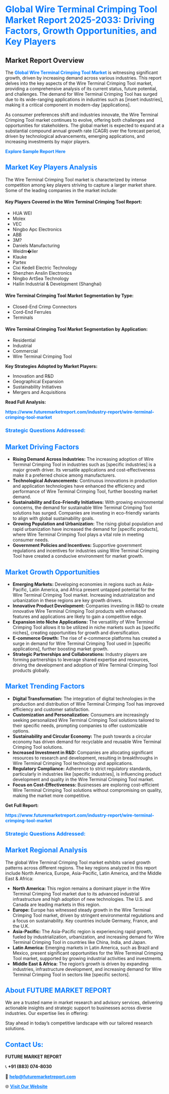 <h1 style="color: #007BFF;">Global Wire Terminal Crimping Tool Market Report 2025-2033: Driving Factors, Growth Opportunities, and Key Players</h1>

<section id="overview">
<h2>Market Report Overview</h2>
<p>The <a href="https://www.futuremarketreport.com/industry-report/wire-terminal-crimping-tool-market" style="color: #007BFF; text-decoration: none;"><strong>Global Wire Terminal Crimping Tool Market</strong></a> is witnessing significant growth, driven by increasing demand across various industries. This report delves into the key aspects of the Wire Terminal Crimping Tool market, providing a comprehensive analysis of its current status, future potential, and challenges. The demand for Wire Terminal Crimping Tool has surged due to its wide-ranging applications in industries such as [insert industries], making it a critical component in modern-day [applications].</p>
<p>As consumer preferences shift and industries innovate, the Wire Terminal Crimping Tool market continues to evolve, offering both challenges and opportunities for stakeholders. The global market is expected to expand at a substantial compound annual growth rate (CAGR) over the forecast period, driven by technological advancements, emerging applications, and increasing investments by major players.</p>
</section>

<section id="overview">
<p><a href="https://www.futuremarketreport.com/request-sample/reportId=128758" style="color: #007BFF; text-decoration: none;"><strong>Explore Sample Report Here</strong></a></p>
</section>

<section id="key-players">
<h2 style="color: #007BFF;">Market Key Players Analysis</h2>
<p>The Wire Terminal Crimping Tool market is characterized by intense competition among key players striving to capture a larger market share. Some of the leading companies in the market include:</p>
<h4>Key Players Covered in the Wire Terminal Crimping Tool Report:</h4>
<ul><li>HUA WEI</li><li>Molex</li><li>VEC</li><li>Ningbo Apc Electronics</li><li>ABB</li><li>3M?</li><li>Daniels Manufacturing</li><li>Weidm�ller</li><li>Klauke</li><li>Partex</li><li>Cixi Kedell Electric Technology</li><li>Shenzhen Anslin Electronics</li><li>Ningbo ArtSea Technology</li><li>Hailin Industrial &amp; Development (Shanghai)</li></ul>
<h4>Wire Terminal Crimping Tool Market Segmentation by Type:</h4>
<ul><li>Closed-End Crimp Connectors</li><li>Cord-End Ferrules</li><li>Terminals</li></ul>

<h4>Wire Terminal Crimping Tool Market Segmentation by Application:</h4>
<ul><li>Residential</li><li>Industrial</li><li>Commercial</li><li>Wire Terminal Crimping Tool</li></ul>
<p><strong>Key Strategies Adopted by Market Players:</strong></p>
<ul>
<li>Innovation and R&D</li>
<li>Geographical Expansion</li>
<li>Sustainability Initiatives</li>
<li>Mergers and Acquisitions</li>
</ul>
</section>

<section>
<p><strong>Read Full Analysis: </strong></p><a href="https://www.futuremarketreport.com/industry-report/wire-terminal-crimping-tool-market" style="color: #007BFF; text-decoration: none;"><strong>https://www.futuremarketreport.com/industry-report/wire-terminal-crimping-tool-market</strong></a>
<h3 style="color: #007BFF;">Strategic Questions Addressed:</h3>
</section>

<section id="driving-factors">
<h2 style="color: #007BFF;">Market Driving Factors</h2>
<ul>
<li><strong>Rising Demand Across Industries:</strong> The increasing adoption of Wire Terminal Crimping Tool in industries such as [specific industries] is a major growth driver. Its versatile applications and cost-effectiveness make it a preferred choice among manufacturers.</li>
<li><strong>Technological Advancements:</strong> Continuous innovations in production and application technologies have enhanced the efficiency and performance of Wire Terminal Crimping Tool, further boosting market demand.</li>
<li><strong>Sustainability and Eco-Friendly Initiatives:</strong> With growing environmental concerns, the demand for sustainable Wire Terminal Crimping Tool solutions has surged. Companies are investing in eco-friendly variants to align with global sustainability goals.</li>
<li><strong>Growing Population and Urbanization:</strong> The rising global population and rapid urbanization have increased the demand for [specific products], where Wire Terminal Crimping Tool plays a vital role in meeting consumer needs.</li>
<li><strong>Government Policies and Incentives:</strong> Supportive government regulations and incentives for industries using Wire Terminal Crimping Tool have created a conducive environment for market growth.</li>
</ul>
</section>

<section id="growth-opportunities">
<h2 style="color: #007BFF;">Market Growth Opportunities</h2>
<ul>
<li><strong>Emerging Markets:</strong> Developing economies in regions such as Asia-Pacific, Latin America, and Africa present untapped potential for the Wire Terminal Crimping Tool market. Increasing industrialization and urbanization in these regions are key growth drivers.</li>
<li><strong>Innovative Product Development:</strong> Companies investing in R&D to create innovative Wire Terminal Crimping Tool products with enhanced features and applications are likely to gain a competitive edge.</li>
<li><strong>Expansion into Niche Applications:</strong> The versatility of Wire Terminal Crimping Tool allows it to be utilized in niche markets such as [specific niches], creating opportunities for growth and diversification.</li>
<li><strong>E-commerce Growth:</strong> The rise of e-commerce platforms has created a surge in demand for Wire Terminal Crimping Tool used in [specific applications], further boosting market growth.</li>
<li><strong>Strategic Partnerships and Collaborations:</strong> Industry players are forming partnerships to leverage shared expertise and resources, driving the development and adoption of Wire Terminal Crimping Tool products globally.</li>
</ul>
</section>

<section id="trending-factors">
<h2 style="color: #007BFF;">Market Trending Factors</h2>
<ul>
<li><strong>Digital Transformation:</strong> The integration of digital technologies in the production and distribution of Wire Terminal Crimping Tool has improved efficiency and customer satisfaction.</li>
<li><strong>Customization and Personalization:</strong> Consumers are increasingly seeking personalized Wire Terminal Crimping Tool solutions tailored to their specific needs, prompting companies to offer customizable options.</li>
<li><strong>Sustainability and Circular Economy:</strong> The push towards a circular economy has driven demand for recyclable and reusable Wire Terminal Crimping Tool solutions.</li>
<li><strong>Increased Investment in R&D:</strong> Companies are allocating significant resources to research and development, resulting in breakthroughs in Wire Terminal Crimping Tool technology and applications.</li>
<li><strong>Regulatory Compliance:</strong> Adherence to strict regulatory standards, particularly in industries like [specific industries], is influencing product development and quality in the Wire Terminal Crimping Tool market.</li>
<li><strong>Focus on Cost-Effectiveness:</strong> Businesses are exploring cost-efficient Wire Terminal Crimping Tool solutions without compromising on quality, making the market more competitive.</li>
</ul>
</section>

<section>
<p><strong>Get Full Report: </strong></p><a href="https://www.futuremarketreport.com/industry-report/wire-terminal-crimping-tool-market" style="color: #007BFF; text-decoration: none;"><strong>https://www.futuremarketreport.com/industry-report/wire-terminal-crimping-tool-market</strong></a>
<h3 style="color: #007BFF;">Strategic Questions Addressed:</h3>
</section>


<section id="regional-analysis">
<h2 style="color: #007BFF;">Market Regional Analysis</h2>
<p>The global Wire Terminal Crimping Tool market exhibits varied growth patterns across different regions. The key regions analyzed in this report include North America, Europe, Asia-Pacific, Latin America, and the Middle East & Africa:</p>
<ul>
<li><strong>North America:</strong> This region remains a dominant player in the Wire Terminal Crimping Tool market due to its advanced industrial infrastructure and high adoption of new technologies. The U.S. and Canada are leading markets in this region.</li>
<li><strong>Europe:</strong> Europe has witnessed steady growth in the Wire Terminal Crimping Tool market, driven by stringent environmental regulations and a focus on sustainability. Key countries include Germany, France, and the U.K.</li>
<li><strong>Asia-Pacific:</strong> The Asia-Pacific region is experiencing rapid growth, fueled by industrialization, urbanization, and increasing demand for Wire Terminal Crimping Tool in countries like China, India, and Japan.</li>
<li><strong>Latin America:</strong> Emerging markets in Latin America, such as Brazil and Mexico, present significant opportunities for the Wire Terminal Crimping Tool market, supported by growing industrial activities and investments.</li>
<li><strong>Middle East & Africa:</strong> The region’s growth is driven by expanding industries, infrastructure development, and increasing demand for Wire Terminal Crimping Tool in sectors like [specific sectors].</li>
</ul>
</section>

<footer>
<h2 style="color: #007BFF;">About FUTURE MARKET REPORT</h2>
<p>We are a trusted name in market research and advisory services, delivering actionable insights and strategic support to businesses across diverse industries. Our expertise lies in offering:</p>

<p>Stay ahead in today’s competitive landscape with our tailored research solutions.</p>

<h2 style="color: #007BFF;">Contact Us:</h2>
<p><strong>FUTURE MARKET REPORT</strong></p>
<p>📞 <strong>+91 (883) 074-8030</strong></p>
<p>📧 <strong><a href="mailto:help@futuremarketreport.com" style="color: #007BFF;">help@futuremarketreport.com</a></strong></p>
<p>🌐 <strong><a href="https://www.futuremarketreport.com/" style="color: #007BFF;">Visit Our Website</a></strong></p>
</footer>
